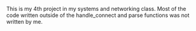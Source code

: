 This is my 4th project in my systems and networking class. Most of the code written outside of the handle_connect and parse functions was not written by me.